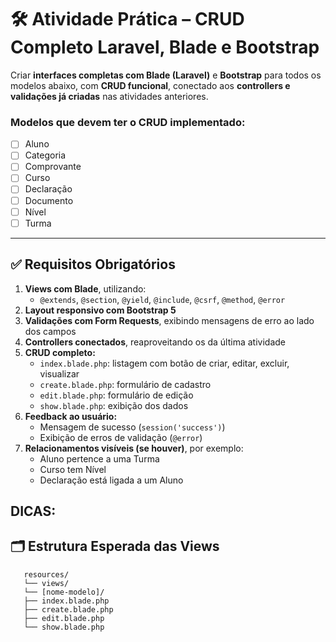 # 🛠️ Atividade Prática – CRUD Completo Laravel, Blade e Bootstrap


Criar **interfaces completas com Blade (Laravel)** e **Bootstrap** para todos os modelos abaixo, com **CRUD funcional**, conectado aos **controllers e validações já criadas** nas atividades anteriores.

### Modelos que devem ter o CRUD implementado:

- [ ] Aluno  
- [ ] Categoria  
- [ ] Comprovante  
- [ ] Curso  
- [ ] Declaração  
- [ ] Documento  
- [ ] Nível  
- [ ] Turma  

---

## ✅ Requisitos Obrigatórios

1. **Views com Blade**, utilizando:
   - `@extends`, `@section`, `@yield`, `@include`, `@csrf`, `@method`, `@error`
2. **Layout responsivo com Bootstrap 5**
3. **Validações com Form Requests**, exibindo mensagens de erro ao lado dos campos
4. **Controllers conectados**, reaproveitando os da última atividade
5. **CRUD completo:**
   - `index.blade.php`: listagem com botão de criar, editar, excluir, visualizar
   - `create.blade.php`: formulário de cadastro
   - `edit.blade.php`: formulário de edição
   - `show.blade.php`: exibição dos dados
6. **Feedback ao usuário:**
   - Mensagem de sucesso (`session('success')`)
   - Exibição de erros de validação (`@error`)
7. **Relacionamentos visíveis (se houver)**, por exemplo:
   - Aluno pertence a uma Turma
   - Curso tem Nível
   - Declaração está ligada a um Aluno

## DICAS:
## 🗂️ Estrutura Esperada das Views
```
   resources/
   └── views/
   └── [nome-modelo]/
   ├── index.blade.php
   ├── create.blade.php
   ├── edit.blade.php
   └── show.blade.php
```
